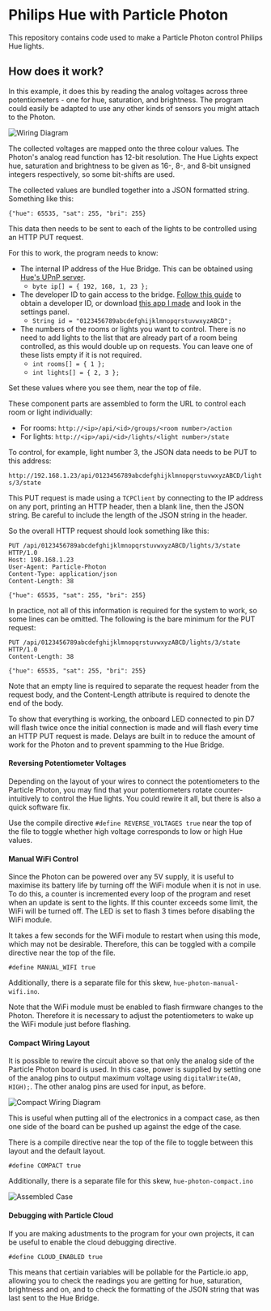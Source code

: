 # Philips Hue with Particle Photon

This repository contains code used to make a Particle Photon control Philips Hue lights.

## How does it work?

In this example, it does this by reading the analog voltages across three potentiometers - one for hue, saturation, and brightness.
The program could easily be adapted to use any other kinds of sensors you might attach to the Photon.

![Wiring Diagram](wiring-diagram.png)

The collected voltages are mapped onto the three colour values. The Photon's analog read function has 12-bit resolution.
The Hue Lights expect hue, saturation and brightness to be given as 16-, 8-, and 8-bit unsigned integers respectively, so some bit-shifts are used.

The collected values are bundled together into a JSON formatted string. Something like this:

`{"hue": 65535, "sat": 255, "bri": 255}`

This data then needs to be sent to each of the lights to be controlled using an HTTP PUT request.

For this to work, the program needs to know:
  - The internal IP address of the Hue Bridge. This can be obtained using [Hue's UPnP server](https://www.meethue.com/api/nupnp).
    - `byte ip[] = { 192, 168, 1, 23 };`
  - The developer ID to gain access to the bridge. [Follow this guide](https://www.developers.meethue.com/documentation/getting-started) to obtain a developer ID, or download [this app I made](https://chrome.google.com/webstore/detail/hue-light-controller/okogmhcbjehmmfmhmolkbpbhbnmmcgnd) and look in the settings panel.
    - `String id = "0123456789abcdefghijklmnopqrstuvwxyzABCD";`
  - The numbers of the rooms or lights you want to control. There is no need to add lights to the list that are already part of a room being controlled, as this would double up on requests. You can leave one of these lists empty if it is not required.
    - `int rooms[] = { 1 };`
    - `int lights[] = { 2, 3 };`

Set these values where you see them, near the top of file.

These component parts are assembled to form the URL to control each room or light individually:
  - For rooms:  `http://<ip>/api/<id>/groups/<room number>/action`
  - For lights: `http://<ip>/api/<id>/lights/<light number>/state`

To control, for example, light number 3, the JSON data needs to be PUT to this address:

`http://192.168.1.23/api/0123456789abcdefghijklmnopqrstuvwxyzABCD/lights/3/state`

This PUT request is made using a `TCPClient` by connecting to the IP address on any port, printing an HTTP header, then a blank line, then the JSON string. Be careful to include the length of the JSON string in the header.

So the overall HTTP request should look something like this:

```
PUT /api/0123456789abcdefghijklmnopqrstuvwxyzABCD/lights/3/state HTTP/1.0
Host: 198.168.1.23
User-Agent: Particle-Photon
Content-Type: application/json
Content-Length: 38

{"hue": 65535, "sat": 255, "bri": 255}
```

In practice, not all of this information is required for the system to work, so some lines can be omitted. The following is the bare minimum for the PUT request:

```
PUT /api/0123456789abcdefghijklmnopqrstuvwxyzABCD/lights/3/state HTTP/1.0
Content-Length: 38

{"hue": 65535, "sat": 255, "bri": 255}
```

Note that an empty line is required to separate the request header from the request body, and the Content-Length attribute is required to denote the end of the body.

To show that everything is working, the onboard LED connected to pin D7 will flash twice once the initial connection is made and will flash every time an HTTP PUT request is made. Delays are built in to reduce the amount of work for the Photon and to prevent spamming to the Hue Bridge.

#### Reversing Potentiometer Voltages

Depending on the layout of your wires to connect the potentiometers to the Particle Photon, you may find that your potentiometers rotate counter-intuitively to control the Hue lights. You could rewire it all, but there is also a quick software fix.

Use the compile directive `#define REVERSE_VOLTAGES true` near the top of the file to toggle whether high voltage corresponds to low or high Hue values.

#### Manual WiFi Control

Since the Photon can be powered over any 5V supply, it is useful to maximise its battery life by turning off the WiFi module when it is not in use. To do this, a counter is incremented every loop of the program and reset when an update is sent to the lights. If this counter exceeds some limit, the WiFi will be turned off. The LED is set to flash 3 times before disabling the WiFi module.

It takes a few seconds for the WiFi module to restart when using this mode, which may not be desirable. Therefore, this can be toggled with a compile directive near the top of the file.

`#define MANUAL_WIFI true`

Additionally, there is a separate file for this skew, `hue-photon-manual-wifi.ino`.

Note that the WiFi module must be enabled to flash firmware changes to the Photon. Therefore it is necessary to adjust the potentiometers to wake up the WiFi module just before flashing.


#### Compact Wiring Layout

It is possible to rewire the circuit above so that only the analog side of the Particle Photon board is used. In this case, power is supplied by setting one of the analog pins to output maximum voltage using `digitalWrite(A0, HIGH);`. The other analog pins are used for input, as before.

![Compact Wiring Diagram](wiring-diagram-compact.png)

This is useful when putting all of the electronics in a compact case, as then one side of the board can be pushed up against the edge of the case.

There is a compile directive near the top of the file to toggle between this layout and the default layout.

`#define COMPACT true`

Additionally, there is a separate file for this skew, `hue-photon-compact.ino`

![Assembled Case](dimmers.jpg)

#### Debugging with Particle Cloud

If you are making adustments to the program for your own projects, it can be useful to enable the cloud debugging directive.

`#define CLOUD_ENABLED true`

This means that certiain variables will be pollable for the Particle.io app, allowing you to check the readings you are getting for hue, saturation, brightness and on, and to check the formatting of the JSON string that was last sent to the Hue Bridge.
